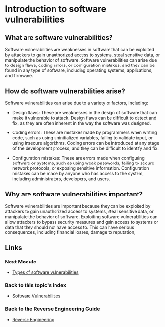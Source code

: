 # Introduction to software vulnerabilities

## What are software vulnerabilities?

Software vulnerabilities are weaknesses in software that can be exploited by attackers to gain unauthorized access to systems, steal sensitive data, or manipulate the behavior of software. Software vulnerabilities can arise due to design flaws, coding errors, or configuration mistakes, and they can be found in any type of software, including operating systems, applications, and firmware.

## How do software vulnerabilities arise?

Software vulnerabilities can arise due to a variety of factors, including:

- Design flaws: These are weaknesses in the design of software that can make it vulnerable to attack. Design flaws can be difficult to detect and fix, as they are often inherent in the way the software was designed.

- Coding errors: These are mistakes made by programmers when writing code, such as using uninitialized variables, failing to validate input, or using insecure algorithms. Coding errors can be introduced at any stage of the development process, and they can be difficult to identify and fix.

- Configuration mistakes: These are errors made when configuring software or systems, such as using weak passwords, failing to secure network protocols, or exposing sensitive information. Configuration mistakes can be made by anyone who has access to the system, including administrators, developers, and users.

## Why are software vulnerabilities important?

Software vulnerabilities are important because they can be exploited by attackers to gain unauthorized access to systems, steal sensitive data, or manipulate the behavior of software. Exploiting software vulnerabilities can allow attackers to bypass security measures and gain access to systems or data that they should not have access to. This can have serious consequences, including financial losses, damage to reputation,

## Links
### Next Module
- [Types of software vulnerabilities](./Types%20of%20software%20vulnerabilities.md)
### Back to this topic's index
- [Software Vulnerabilities](./Table%20of%20Contents.md)
### Back to the Reverse Engineering Guide
- [Reverse Engineering](../README.md)